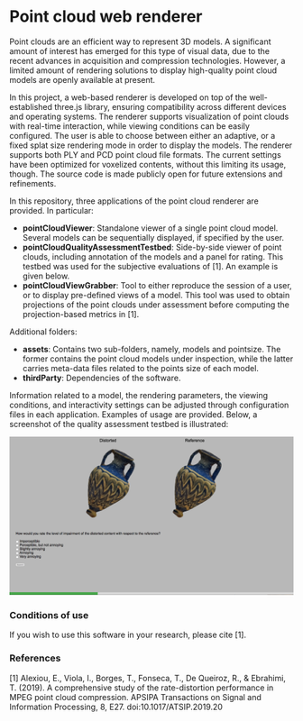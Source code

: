 
# Point cloud web renderer


Point clouds are an efficient way to represent 3D models. A significant amount of interest has emerged for this type of visual data, due to the recent advances in acquisition and compression technologies. However, a limited amount of rendering solutions to display high-quality point cloud models are openly available at present.

In this project, a web-based renderer is developed on top of the well-established three.js library, ensuring compatibility across different devices and operating systems. The renderer supports visualization of point clouds with real-time interaction, while viewing conditions can be easily configured. The user is able to choose between either an adaptive, or a fixed splat size rendering mode in order to display the models. The renderer supports both PLY and PCD point cloud file formats. The current settings have been optimized for voxelized contents, without this limiting its usage, though. The source code is made publicly open for future extensions and refinements.

In this repository, three applications of the point cloud renderer are provided. In particular:
- **pointCloudViewer**: Standalone viewer of a single point cloud model. Several models can be sequentially displayed, if specified by the user.
- **pointCloudQualityAssessmentTestbed**: Side-by-side viewer of point clouds, including annotation of the models and a panel for rating. This testbed was used for the subjective evaluations of [1]. An example is given below.
- **pointCloudViewGrabber**: Tool to either reproduce the session of a user, or to display pre-defined views of a model. This tool was used to obtain projections of the point clouds under assessment before computing the projection-based metrics in [1].


Additional folders:
- **assets**: Contains two sub-folders, namely, models and pointsize. The former contains the point cloud models under inspection, while the latter carries meta-data files related to the points size of each model.
- **thirdParty**: Dependencies of the software.

Information related to a model, the rendering parameters, the viewing conditions, and interactivity settings can be adjusted through configuration files in each application. Examples of usage are provided. Below, a screenshot of the quality assessment testbed is illustrated:

![alt text](/docs/screenshot.png)


### Conditions of use

If you wish to use this software in your research, please cite [1].


### References

[1] Alexiou, E., Viola, I., Borges, T., Fonseca, T., De Queiroz, R., & Ebrahimi, T. (2019). A comprehensive study of the rate-distortion performance in MPEG point cloud compression. APSIPA Transactions on Signal and Information Processing, 8, E27. doi:10.1017/ATSIP.2019.20
